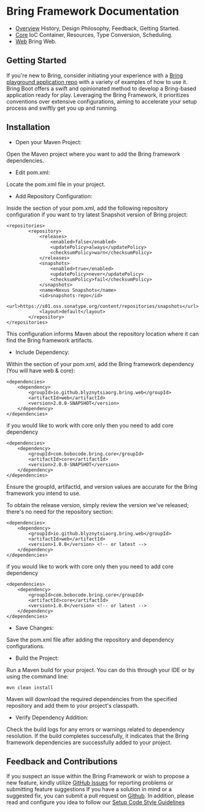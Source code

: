 # Bring Framework Documentation

- [Overview](features/Overview.md)  History, Design Philosophy, Feedback, Getting Started.
- [Core](features/Core.md)  IoC Container, Resources, Type Conversion, Scheduling.
- [Web](features/Web.md)  Bring Web.


## Getting Started

If you're new to Bring, consider initiating your experience with a [Bring playground application repo](https://github.com/BlyznytsiaOrg/bring-playground) with a variety of examples of how to use it.
Bring Boot offers a swift and opinionated method to develop a Bring-based application ready for play.
Leveraging the Bring Framework, it prioritizes conventions over extensive configurations, aiming to accelerate your setup process and swiftly get you up and running.


## Installation

- Open your Maven Project:

Open the Maven project where you want to add the Bring framework dependencies.

- Edit pom.xml:

Locate the pom.xml file in your project.

- Add Repository Configuration:

Inside the <repositories> section of your pom.xml, add the following repository configuration 
if you want to try latest Snapshot version of Bring project:

```
<repositories>
		<repository>
			<releases>
				<enabled>false</enabled>
				<updatePolicy>always</updatePolicy>
				<checksumPolicy>warn</checksumPolicy>
			</releases>
			<snapshots>
				<enabled>true</enabled>
				<updatePolicy>never</updatePolicy>
				<checksumPolicy>fail</checksumPolicy>
			</snapshots>
			<name>Nexus Snapshots</name>
			<id>snapshots-repo</id>
			<url>https://s01.oss.sonatype.org/content/repositories/snapshots</url>
			<layout>default</layout>
		</repository>
</repositories>

```

This configuration informs Maven about the repository location where it can find the Bring framework artifacts.

- Include Dependency:

Within the <dependencies> section of your pom.xml, add the Bring framework dependency (You will have web & core):

```
<dependencies>
    <dependency>
        <groupId>io.github.blyznytsiaorg.bring.web</groupId>
        <artifactId>web</artifactId>
        <version>2.0.0-SNAPSHOT</version>
    </dependency>
</dependencies>

```

if you would like to work with core only then you need to add core dependency


```
<dependencies>
    <dependency>
        <groupId>com.bobocode.bring.core</groupId>
        <artifactId>core</artifactId>
        <version>2.0.0-SNAPSHOT</version>
    </dependency>
</dependencies>

```

Ensure the groupId, artifactId, and version values are accurate for the Bring framework you intend to use.

To obtain the release version, simply review the version we've released; there's no need for the repository section:


```
<dependencies>
    <dependency>
        <groupId>io.github.blyznytsiaorg.bring.web</groupId>
        <artifactId>web</artifactId>
        <version>1.0.0</version> <!-- or latest -->
    </dependency>
</dependencies>

```

if you would like to work with core only then you need to add core dependency


```
<dependencies>
    <dependency>
        <groupId>com.bobocode.bring.core</groupId>
        <artifactId>core</artifactId>
        <version>1.0.0</version> <!-- or latest -->
    </dependency>
</dependencies>

```


- Save Changes:

Save the pom.xml file after adding the repository and dependency configurations.

- Build the Project:

Run a Maven build for your project. You can do this through your IDE or by using the command line:

```
mvn clean install
```

Maven will download the required dependencies from the specified repository and add them to your project's classpath.

- Verify Dependency Addition:

Check the build logs for any errors or warnings related to dependency resolution. If the build completes successfully, it indicates that the Bring framework dependencies are successfully added to your project.

## Feedback and Contributions

If you suspect an issue within the Bring Framework or wish to propose a new feature, kindly utilize [GitHub Issues](https://github.com/BlyznytsiaOrg/bring/issues/new) for reporting problems or submitting feature suggestions
If you have a solution in mind or a suggested fix, you can submit a pull request on [Github](https://github.com/BlyznytsiaOrg/bring). In addition, please read and configure you idea to follow our [Setup Code Style Guidelines](https://github.com/BlyznytsiaOrg/bring/wiki#setup-code-style-guidelines)
